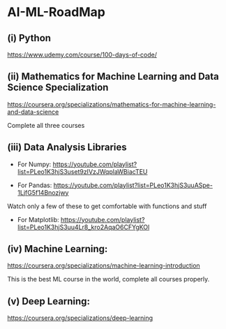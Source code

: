 # AI-ML-RoadMap

## (i) Python

https://www.udemy.com/course/100-days-of-code/

## (ii) Mathematics for Machine Learning and Data Science Specialization

https://coursera.org/specializations/mathematics-for-machine-learning-and-data-science

Complete all three courses

## (iii) Data Analysis Libraries

- For Numpy: https://youtube.com/playlist?list=PLeo1K3hjS3uset9zIVzJWqplaWBiacTEU

- For Pandas: https://youtube.com/playlist?list=PLeo1K3hjS3uuASpe-1LjfG5f14Bnozjwy

Watch only a few of these to get comfortable with functions and stuff

- For Matplotlib: https://youtube.com/playlist?list=PLeo1K3hjS3uu4Lr8_kro2AqaO6CFYgKOl

## (iv) Machine Learning:

https://coursera.org/specializations/machine-learning-introduction

This is the best ML course in the world, complete all courses properly.


## (v) Deep Learning:
https://coursera.org/specializations/deep-learning
